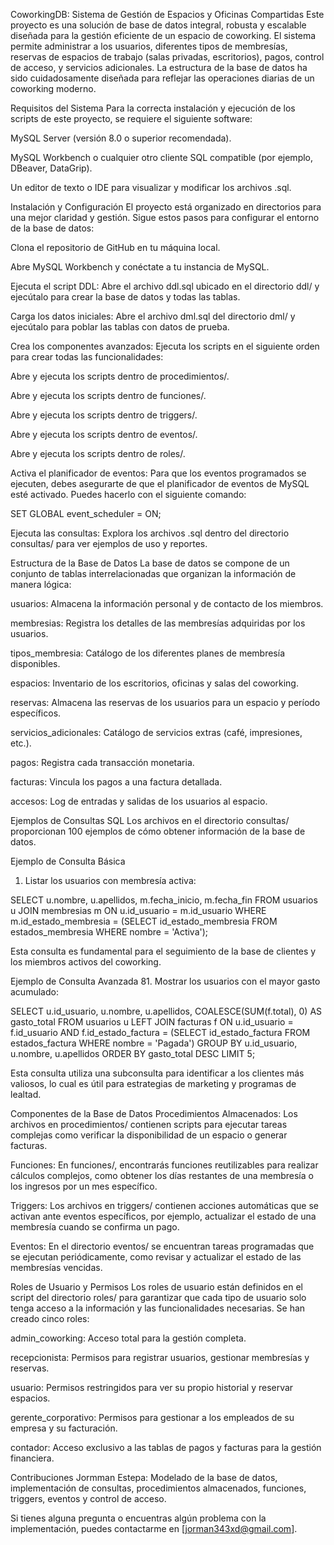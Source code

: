 CoworkingDB: Sistema de Gestión de Espacios y Oficinas Compartidas
Este proyecto es una solución de base de datos integral, robusta y escalable diseñada para la gestión eficiente de un espacio de coworking. El sistema permite administrar a los usuarios, diferentes tipos de membresías, reservas de espacios de trabajo (salas privadas, escritorios), pagos, control de acceso, y servicios adicionales. La estructura de la base de datos ha sido cuidadosamente diseñada para reflejar las operaciones diarias de un coworking moderno.

Requisitos del Sistema
Para la correcta instalación y ejecución de los scripts de este proyecto, se requiere el siguiente software:

MySQL Server (versión 8.0 o superior recomendada).

MySQL Workbench o cualquier otro cliente SQL compatible (por ejemplo, DBeaver, DataGrip).

Un editor de texto o IDE para visualizar y modificar los archivos .sql.

Instalación y Configuración
El proyecto está organizado en directorios para una mejor claridad y gestión. Sigue estos pasos para configurar el entorno de la base de datos:

Clona el repositorio de GitHub en tu máquina local.

Abre MySQL Workbench y conéctate a tu instancia de MySQL.

Ejecuta el script DDL: Abre el archivo ddl.sql ubicado en el directorio ddl/ y ejecútalo para crear la base de datos y todas las tablas.

Carga los datos iniciales: Abre el archivo dml.sql del directorio dml/ y ejecútalo para poblar las tablas con datos de prueba.

Crea los componentes avanzados: Ejecuta los scripts en el siguiente orden para crear todas las funcionalidades:

Abre y ejecuta los scripts dentro de procedimientos/.

Abre y ejecuta los scripts dentro de funciones/.

Abre y ejecuta los scripts dentro de triggers/.

Abre y ejecuta los scripts dentro de eventos/.

Abre y ejecuta los scripts dentro de roles/.

Activa el planificador de eventos: Para que los eventos programados se ejecuten, debes asegurarte de que el planificador de eventos de MySQL esté activado. Puedes hacerlo con el siguiente comando:

SET GLOBAL event_scheduler = ON;

Ejecuta las consultas: Explora los archivos .sql dentro del directorio consultas/ para ver ejemplos de uso y reportes.

Estructura de la Base de Datos
La base de datos se compone de un conjunto de tablas interrelacionadas que organizan la información de manera lógica:

usuarios: Almacena la información personal y de contacto de los miembros.

membresias: Registra los detalles de las membresías adquiridas por los usuarios.

tipos_membresia: Catálogo de los diferentes planes de membresía disponibles.

espacios: Inventario de los escritorios, oficinas y salas del coworking.

reservas: Almacena las reservas de los usuarios para un espacio y período específicos.

servicios_adicionales: Catálogo de servicios extras (café, impresiones, etc.).

pagos: Registra cada transacción monetaria.

facturas: Vincula los pagos a una factura detallada.

accesos: Log de entradas y salidas de los usuarios al espacio.

Ejemplos de Consultas SQL
Los archivos en el directorio consultas/ proporcionan 100 ejemplos de cómo obtener información de la base de datos.

Ejemplo de Consulta Básica
1. Listar los usuarios con membresía activa:

SELECT u.nombre, u.apellidos, m.fecha_inicio, m.fecha_fin
FROM usuarios u
JOIN membresias m ON u.id_usuario = m.id_usuario
WHERE m.id_estado_membresia = (SELECT id_estado_membresia FROM estados_membresia WHERE nombre = 'Activa');

Esta consulta es fundamental para el seguimiento de la base de clientes y los miembros activos del coworking.

Ejemplo de Consulta Avanzada
81. Mostrar los usuarios con el mayor gasto acumulado:

SELECT
    u.id_usuario,
    u.nombre,
    u.apellidos,
    COALESCE(SUM(f.total), 0) AS gasto_total
FROM
    usuarios u
LEFT JOIN
    facturas f ON u.id_usuario = f.id_usuario AND f.id_estado_factura = (SELECT id_estado_factura FROM estados_factura WHERE nombre = 'Pagada')
GROUP BY
    u.id_usuario, u.nombre, u.apellidos
ORDER BY
    gasto_total DESC
LIMIT 5;

Esta consulta utiliza una subconsulta para identificar a los clientes más valiosos, lo cual es útil para estrategias de marketing y programas de lealtad.

Componentes de la Base de Datos
Procedimientos Almacenados: Los archivos en procedimientos/ contienen scripts para ejecutar tareas complejas como verificar la disponibilidad de un espacio o generar facturas.

Funciones: En funciones/, encontrarás funciones reutilizables para realizar cálculos complejos, como obtener los días restantes de una membresía o los ingresos por un mes específico.

Triggers: Los archivos en triggers/ contienen acciones automáticas que se activan ante eventos específicos, por ejemplo, actualizar el estado de una membresía cuando se confirma un pago.

Eventos: En el directorio eventos/ se encuentran tareas programadas que se ejecutan periódicamente, como revisar y actualizar el estado de las membresías vencidas.

Roles de Usuario y Permisos
Los roles de usuario están definidos en el script del directorio roles/ para garantizar que cada tipo de usuario solo tenga acceso a la información y las funcionalidades necesarias. Se han creado cinco roles:

admin_coworking: Acceso total para la gestión completa.

recepcionista: Permisos para registrar usuarios, gestionar membresías y reservas.

usuario: Permisos restringidos para ver su propio historial y reservar espacios.

gerente_corporativo: Permisos para gestionar a los empleados de su empresa y su facturación.

contador: Acceso exclusivo a las tablas de pagos y facturas para la gestión financiera.

Contribuciones
Jormman Estepa: Modelado de la base de datos, implementación de consultas, procedimientos almacenados, funciones, triggers, eventos y control de acceso.



Si tienes alguna pregunta o encuentras algún problema con la implementación, puedes contactarme en [jorman343xd@gmail.com].